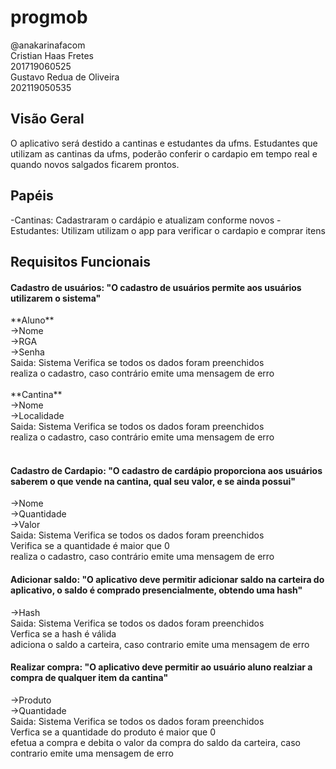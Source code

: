 # progmob

@anakarinafacom
</br>
Cristian Haas Fretes</br>
201719060525</br>
Gustavo Redua de Oliveira</br>
202119050535</br>

<h2>Visão Geral </h2>
O aplicativo será destido a cantinas e estudantes da ufms. Estudantes que utilizam as cantinas da ufms, poderão conferir o cardapio em tempo real e quando novos salgados ficarem prontos.

<h2>Papéis </h2>
-Cantinas: Cadastraram o cardápio e atualizam conforme novos
-Estudantes: Utilizam utilizam o app para verificar o cardapio e comprar itens

<h2>Requisitos Funcionais </h2>
<h4>Cadastro de usuários: "O cadastro de usuários permite aos usuários utilizarem o sistema"</h4>
**Aluno**</br>
 ->Nome</br>
 ->RGA</br>
 ->Senha</br>
Saida: Sistema Verifica se todos os dados foram preenchidos </br>
               realiza o cadastro, caso contrário emite uma mensagem de erro</br>
</br>
**Cantina**</br>
 ->Nome</br>
 ->Localidade</br>
Saida: Sistema Verifica se todos os dados foram preenchidos</br>
               realiza o cadastro, caso contrário emite uma mensagem de erro</br>
</br>
<h4>Cadastro de Cardapio: "O cadastro de cardápio proporciona aos usuários saberem o que vende na cantina, qual seu valor, e se ainda possui"</h4>
 ->Nome</br>
 ->Quantidade</br>
 ->Valor</br>
Saida: Sistema Verifica se todos os dados foram preenchidos </br>
               Verifica se a quantidade é maior que 0</br>
               realiza o cadastro, caso contrário emite uma mensagem de erro</br>

<h4>Adicionar saldo: "O aplicativo deve permitir adicionar saldo na carteira do aplicativo, o saldo é comprado presencialmente, obtendo uma hash"</h4>
  ->Hash</br>
Saida: Sistema Verifica se todos os dados foram preenchidos </br>
               Verfica se a hash é válida</br>
               adiciona o saldo a carteira, caso contrario emite uma mensagem de erro</br>
  
<h4>Realizar compra: "O aplicativo deve permitir ao usuário aluno realziar a compra de qualquer item da cantina"</h4>
  ->Produto</br>
  ->Quantidade</br>
Saida: Sistema Verifica se todos os dados foram preenchidos </br>
               Verfica se a quantidade do produto é maior que 0</br>
               efetua a compra e debita o valor da compra do saldo da carteira, caso contrario emite uma mensagem de erro</br>
  

  

